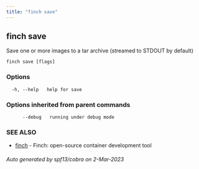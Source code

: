 ```yaml
---
title: "finch save"
---
```

## finch save

Save one or more images to a tar archive (streamed to STDOUT by default)

```
finch save [flags]
```

### Options

```
  -h, --help   help for save
```

### Options inherited from parent commands

```
      --debug   running under debug mode
```

### SEE ALSO

* [finch](../finch/)	 - Finch: open-source container development tool

###### Auto generated by spf13/cobra on 2-Mar-2023
